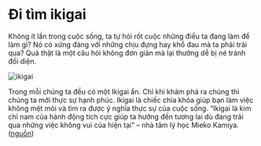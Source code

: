 # Đi tìm ikigai

Không ít lần trong cuộc sống, ta tự hỏi rốt cuộc những điều ta đang làm để làm gì? Nó có xứng đáng với những chịu đựng hay khổ đau mà ta phải trải qua? Quả thật là một câu hỏi không đơn giản mà lại thường dễ bị né tránh đối diện. 

![ikigai](https://i.imgur.com/PCyLYiP.jpg)

Trong mỗi chúng ta đều có một Ikigai ẩn. Chỉ khi khám phá ra chúng thì chúng ta mới thực sự hạnh phúc. Ikigai là chiếc chìa khóa giúp bạn làm việc không mệt mỏi và tìm ra được ý nghĩa thực sự của cuộc sống. “Ikigai là kim chỉ nam của hành động tích cực giúp ta hướng đến tương lai dù đang trải qua những việc không vui của hiện tại” – nhà tâm lý học Mieko Kamiya. ([nguồn](https://jobsgo.vn/blog/triet-ly-ikigai-cua-nguoi-nhat-di-tim-ly-do-thuc-day-moi-sang/))
